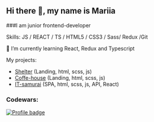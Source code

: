 ## Hi there 👋, my name is Mariia

###I am junior frontend-developer

Skills: JS / REACT / TS / HTML5 / CSS3 / Sass/ Redux /Git

🌱 I’m currently learning React, Redux and Typescript

My projects: 

- [Shelter](https://rolling-scopes-school.github.io/mariasuz-JSFEPRESCHOOL2024Q2/shelter/) (Landing, html, scss, js)
- [Coffe-house](https://mariasuz.github.io/coffee-house/) (Landing, html, scss, js)
- [IT-samurai](https://github.com/MariaSuz/social_network/tree/main)  (SPA, html, scss, js, API, React)

### Codewars:

[![Profile badge](https://www.codewars.com/users/Sleep_777/badges/large)](https://www.codewars.com/users/Sleep_777)


<!--
**MariaSuz/MariaSuz** is a ✨ _special_ ✨ repository because its `README.md` (this file) appears on your GitHub profile.

Here are some ideas to get you started:

- 🔭 I’m currently working on ...
- 🌱 I’m currently learning React, Redux and Typescript
- 👯 I’m looking to collaborate on ...
- 🤔 I’m looking for help with ...
- 💬 Ask me about ...
- 📫 How to reach me: ...
- 😄 Pronouns: ...
- ⚡ Fun fact: ...
-->
